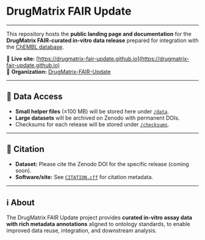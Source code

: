 # DrugMatrix FAIR Update
---
This repository hosts the **public landing page and documentation** for the  
**DrugMatrix FAIR-curated in-vitro data release** prepared for integration with the [ChEMBL database](https://www.ebi.ac.uk/chembl/).

🔗 **Live site:** [https://drugmatrix-fair-update.github.io](https://drugmatrix-fair-update.github.io)  
🔗 **Organization:** [DrugMatrix-FAIR-Update](https://github.com/DrugMatrix-FAIR-Update)

---

## 📂 Data Access

- **Small helper files** (≤100 MB) will be stored here under [`/data`](./data).  
- **Large datasets** will be archived on Zenodo with permanent DOIs.  
- Checksums for each release will be stored under [`/checksums`](./checksums).

---

## 📖 Citation

- **Dataset:** Please cite the Zenodo DOI for the specific release (coming soon).  
- **Software/site:** See [`CITATION.cff`](./CITATION.cff) for citation metadata.

---

## ℹ️ About

The DrugMatrix FAIR Update project provides **curated in-vitro assay data with rich metadata annotations** aligned to ontology standards, to enable improved data reuse, integration, and downstream analysis.

